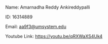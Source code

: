 Name: Amarnadha Reddy Ankireddypalli

ID: 16314889

Email: aa9f3@umsystem.edu

Youtube Link:  https://youtu.be/qRXWaXS4Uk4
